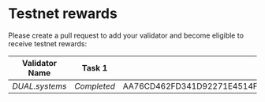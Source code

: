 # Testnet rewards

Please create a pull request to add your validator and become eligible to receive testnet rewards: 

| Validator Name      | Task 1      | Task 2                                                           | Task 3 | Task 4 | Task 5 | Task 6 | Task 7 | Task 8 |
| ------------------- | ----------- | ---------------------------------------------------------------- | ------ | ------ | ------ | ------ | ------ | ------ |
| *DUAL.systems* | *Completed* | AA76CD462FD341D92271E4514FA74B5EBE53CABD878A00A58145A347FAF4F259 | 773657F1561C800F151C05E1CD09A68FDBD892F6B49580E3C9DEC63AB18A3766 | 7E3D98319FF26788061299CDC90FF2FBEB1ED02F4871CA9516D35A64FAE09003 | 249B9335D9D116D132BA6E749986FFBF77D38552DBF508F45992643BF83214EE |        |        |        |
